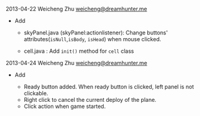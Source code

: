 2013-04-22  Weicheng Zhu  <weicheng@dreamhunter.me>

- Add

    * skyPanel.java (skyPanel:actionlistener): Change buttons' attributes(`isNull`,`isBody`, `isHead`) when mouse clicked.

    * cell.java : Add `init()` method for `cell` class

2013-04-24 Weicheng Zhu <weicheng@dreamhunter.me>

- Add

	* Ready button added. When ready button is clicked, left panel is not clickable.
	* Right click to cancel the current deploy of the plane.
	* Click action when game started.